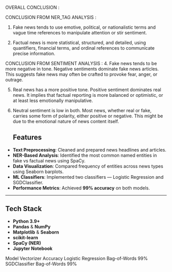 OVERALL CONCLUSION :

CONCLUSION FROM NER_TAG ANALYSIS :
1. Fake news tends to use emotive, political, or nationalistic terms and vague time references to manipulate attention or stir sentiment.

2. Factual news is more statistical, structured, and detailed, using quantifiers, financial terms, and ordinal references to communicate precise information.

CONCLUSION FROM SENTIMENT ANALYSIS :
4. Fake news tends to be more negative in tone.
   Negative sentiments dominate fake news articles.
   This suggests fake news may often be crafted to provoke fear, anger, or outrage.

5. Real news has a more positive tone.
   Positive sentiment dominates real news.
   It implies that factual reporting is more balanced or optimistic, or at least less emotionally manipulative.

6. Neutral sentiment is low in both.
   Most news, whether real or fake, carries some form of polarity, either positive or negative.
   This might be due to the emotional nature of news content itself.



   ##  Features

-  **Text Preprocessing**: Cleaned and prepared news headlines and articles.
-  **NER-Based Analysis**: Identified the most common named entities in fake vs factual news using SpaCy.
-  **Data Visualization**: Compared frequency of entities across news types using Seaborn barplots.
-  **ML Classifiers**: Implemented two classifiers — Logistic Regression and SGDClassifier.
-  **Performance Metrics**: Achieved **99% accuracy** on both models.

---

##  Tech Stack

- **Python 3.9+**
- **Pandas** & **NumPy**
- **Matplotlib** & **Seaborn**
- **scikit-learn**
- **SpaCy (NER)**
- **Jupyter Notebook**

Model	                  Vectorizer	   Accuracy
Logistic Regression    	Bag-of-Words	 99%
SGDClassifier	          Bag-of-Words	 99%
